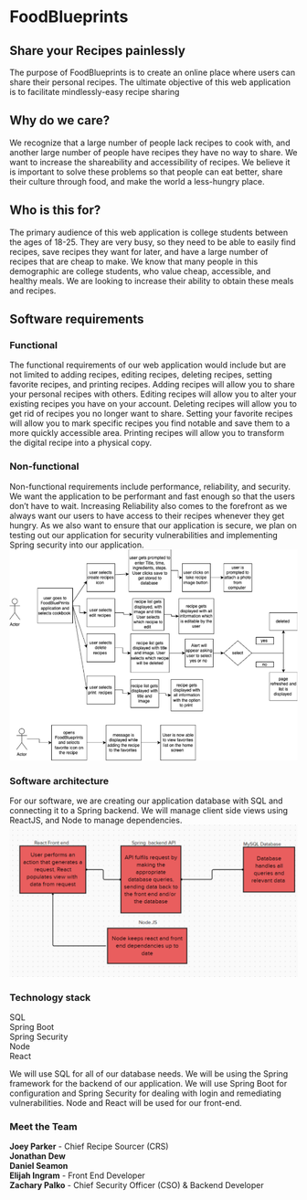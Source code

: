 # **FoodBlueprints**
## **Share your Recipes painlessly**
The purpose of FoodBlueprints is to create an online place where users can share their personal recipes. The ultimate objective of this web application is to facilitate mindlessly-easy recipe sharing

## **Why do we care?**
We recognize that a large number of people lack recipes to cook with, and another large number of people have recipes they have no way to share. We want to increase the shareability and accessibility of recipes. We believe it is important to solve these problems so that people can eat better, share their culture through food, and make the world a less-hungry place. 

## **Who is this for?**
The primary audience of this web application is college students between the ages of 18-25. They are very busy, so they need to be able to easily find recipes, save recipes they want for later, and have a large number of recipes that are cheap to make. We know that many people in this demographic are college students, who value cheap, accessible, and healthy meals. We are looking to increase their ability to obtain these meals and recipes. 

## **Software requirements**
### **Functional**
The functional requirements of our web application would include but are not limited to adding recipes, editing recipes, deleting recipes, setting favorite recipes, and printing recipes. Adding recipes will allow you to share your personal recipes with others. Editing recipes will allow you to alter your existing recipes you have on your account. Deleting recipes will allow you to get rid of recipes you no longer want to share. Setting your favorite recipes will allow you to mark specific recipes you find notable and save them to a more quickly accessible area. Printing recipes will allow you to transform the digital recipe into a physical copy.  

### **Non-functional**
Non-functional requirements include performance, reliability, and security. We want the application to be performant and fast enough so that the users don’t have to wait. Increasing Reliability also comes to the forefront as we always want our users to have access to their recipes whenever they get hungry. As we also want to ensure that our application is secure, we plan on testing out our application for security vulnerabilities and implementing Spring security into our application.
![alt](./readmeimg/functionalblockdiagram.png)
### **Software architecture**
For our software, we are creating our application database with SQL and connecting it to a Spring backend. We will manage client side views using ReactJS, and Node to manage dependencies.
![Software Architecture](./readmeimg/softwarearchitecture.png)


### **Technology stack**
SQL  
Spring Boot  
Spring Security  
Node  
React  

We will use SQL for all of our database needs. We will be using the Spring framework for the backend of our application. We will use Spring Boot for configuration and Spring Security for dealing with login and remediating vulnerabilities. Node and React will be used for our front-end. 

### **Meet the Team**
**Joey Parker** - Chief Recipe Sourcer (CRS)  
**Jonathan Dew**   
**Daniel Seamon**  
**Elijah Ingram** - Front End Developer  
**Zachary Palko** - Chief Security Officer (CSO) & Backend Developer
